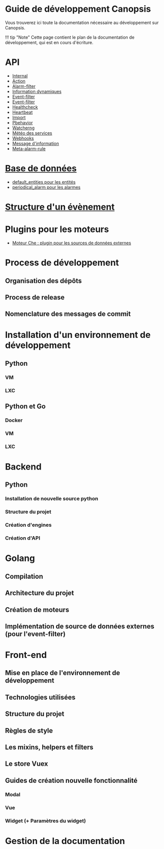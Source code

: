 # Guide de développement Canopsis

Vous trouverez ici toute la documentation nécessaire au développement sur Canopsis.

!!! tip "Note"
    Cette page contient le plan de la documentation de développement, qui est en cours d'écriture.

# API

* [Internal](api/api-internal.md)
* [Action](api/api-v2-action.md)
* [Alarm-filter](api/api-v2-alarm-filter.md)
* [Information dynamiques](api/api-v2-dynamic-infos.md)
* [Event-filter](api/api-v2-event-filter.md)
* [Event-filter](api/api-v2-event.md)
* [Healthcheck](api/api-v2-healthcheck.md)
* [Heartbeat](api/api-v2-heartbeat.md)
* [Import](api/api-v2-import.md)
* [Pbehavior](api/api-v2-pbehavior.md)
* [Watcherng](api/api-v2-watcherng.md)
* [Météo des services](api/api-v2-weather.md)
* [Webhooks](api/api-v2-webhooks.md)
* [Message d'information](api/api-v2-broadcast-message.md)
* [Meta-alarm-rule](api/api-v2-meta-alarm-rule.md)

# [Base de données](base-de-donnees/index.md)

* [default_entities pour les entités](base-de-donnees/default-entities.md)
* [periodical_alarm pour les alarmes](base-de-donnees/periodical-alarm.md)

# [Structure d'un évènement](struct-event.md)

# Plugins pour les moteurs

* [Moteur Che : plugin pour les sources de données externes](plugins/event-filter-data-source.md)

# Process de développement
## Organisation des dépôts
## Process de release
## Nomenclature des messages de commit
<!--  - specification des segments de canopsis (alerts, action, …) -->

# Installation d'un environnement de développement
## Python
### VM
### LXC
## Python et Go
### Docker
### VM
### LXC

# Backend
## Python
### Installation de nouvelle source python
### Structure du projet
<!--
  - organisation des packages
  - architecture à mettre en place : modele, adapter, api
-->
### Création d'engines
### Création d'API

# Golang
## Compilation
## Architecture du projet
## Création de moteurs
## Implémentation de source de données externes (pour l'event-filter)

# Front-end
## Mise en place de l'environnement de développement
## Technologies utilisées
## Structure du projet
## Règles de style
## Les mixins, helpers et filters
## Le store Vuex
## Guides de création nouvelle fonctionnalité
### Modal
### Vue
### Widget (+ Paramètres du widget)


# Gestion de la documentation
